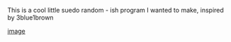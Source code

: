 This is a cool little suedo random - ish program I wanted to make, inspired by 3blue1brown


[image](https://github.com/user-attachments/assets/90d63b67-b6bd-4d21-8adb-c6baf3d4dc61)
